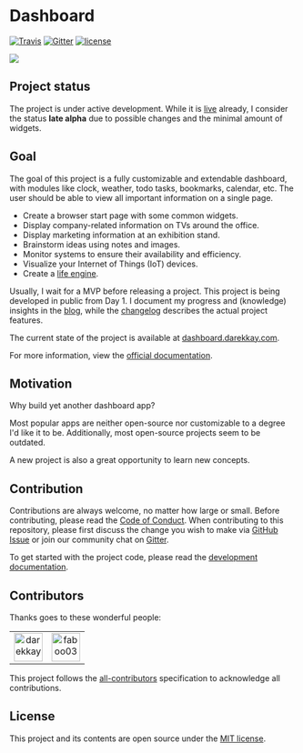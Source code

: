 # Dashboard

[![Travis](https://img.shields.io/travis/com/darekkay/dashboard?style=flat-square)](https://travis-ci.com/darekkay/dashboard)
[![Gitter](https://img.shields.io/gitter/room/darekkay/dashboard?style=flat-square)](https://gitter.im/darekkay-dashboard/community)
[![license](https://img.shields.io/badge/license-MIT-green?style=flat-square)](https://github.com/darekkay/dashboard/blob/master/LICENSE)

![](docs/assets/img/1.3.0.png)

## Project status

The project is under active development. While it is [live](https://dashboard.darekkay.com) already, I consider the status **late alpha** due to possible changes and the minimal amount of widgets.

## Goal

The goal of this project is a fully customizable and extendable dashboard, with modules like clock, weather, todo tasks, bookmarks, calendar, etc. The user should be able to view all important information on a single page.

- Create a browser start page with some common widgets.
- Display company-related information on TVs around the office.
- Display marketing information at an exhibition stand.
- Brainstorm ideas using notes and images.
- Monitor systems to ensure their availability and efficiency.
- Visualize your Internet of Things (IoT) devices.
- Create a [life engine](https://github.com/samsquire/ideas#5-life-engine).

Usually, I wait for a MVP before releasing a project. This project is being developed in public from Day 1. I document my progress and (knowledge) insights in the [blog](https://dashboard.darekkay.com/docs/blog/), while the [changelog](https://dashboard.darekkay.com/docs/changelog/) describes the actual project features.

The current state of the project is available at [dashboard.darekkay.com](https://dashboard.darekkay.com).

For more information, view the [official documentation](https://dashboard.darekkay.com/docs/).

## Motivation

Why build yet another dashboard app?

Most popular apps are neither open-source nor customizable to a degree I'd like it to be. Additionally, most open-source projects seem to be outdated.

A new project is also a great opportunity to learn new concepts.

## Contribution

Contributions are always welcome, no matter how large or small. Before contributing, please read the [Code of Conduct](./CODE_OF_CONDUCT.md). When contributing to this repository, please first discuss the change you wish to make via [GitHub Issue](https://github.com/darekkay/dashboard/issues/new) or join our community chat on [Gitter](https://gitter.im/darekkay-dashboard/community).

To get started with the project code, please read the [development documentation](https://dashboard.darekkay.com/docs/development/).

## Contributors

Thanks goes to these wonderful people:

<!-- ALL-CONTRIBUTORS-LIST:START - Do not remove or modify this section -->
<!-- prettier-ignore-start -->
<!-- markdownlint-disable -->
<table>
  <tr>
    <td align="center"><a href='https://darekkay.com/' title='darekkay is awesome!'><img src='https://avatars0.githubusercontent.com/u/3101914?v=4' alt='darekkay' width='50px' /></a></td>
    <td align="center"><a href='https://github.com/faboo03' title='faboo03 is awesome!'><img src='https://avatars3.githubusercontent.com/u/421979?v=4' alt='faboo03' width='50px' /></a></td>
  </tr>
</table>

<!-- markdownlint-enable -->
<!-- prettier-ignore-end -->
<!-- ALL-CONTRIBUTORS-LIST:END -->

This project follows the [all-contributors](https://allcontributors.org) specification to acknowledge all contributions.


## License

This project and its contents are open source under the [MIT license](LICENSE).
